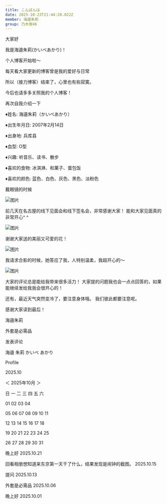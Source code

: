```yaml
---
title: こんばんは
date: 2025-10-23T21:44:28.022Z
member: 海邉朱莉
group: 乃木坂46
---
```


大家好


我是海邉朱莉(かいべあかり)！







个人博客开始啦〜


每天看大家更新的博客曾是我的爱好与日常

所以（接力博客）结束了，心里也有些寂寞。




今后也请多多关照我的个人博客！










再次自我介绍一下


♦︎姓名: 海邉朱莉（かいべあかり）

︎♦︎出生年月日: 2007年2月14日

♦︎出身地: 兵库县

♦︎血型: O型

♦︎兴趣: 听音乐、读书、散步

♦︎喜欢的食物: 冰淇淋、和菓子、蛋包饭

♦︎喜欢的颜色: 蓝色、白色、灰色、黑色、淡粉色








戴眼镜的时候

![图片](https://www.nogizaka46.com/files/46/diary/n46/MEMBER/moblog/202510/mobSLGEXY.jpg)










前几天在名古屋的线下见面会和线下签名会，非常感谢大家！
能和大家见面真的非常开心^ ^

![图片](https://www.nogizaka46.com/files/46/diary/n46/MEMBER/moblog/202510/mobN8PcBc.jpg)





谢谢大家送的美丽又可爱的花！

![图片](https://www.nogizaka46.com/files/46/diary/n46/MEMBER/moblog/202510/mobsHIDwi.jpg)











我请求合影的时候，她答应了我，人特别温柔，我超开心的〜

![图片](https://www.nogizaka46.com/files/46/diary/n46/MEMBER/moblog/202510/mob9YBZi5.jpg)









大家的评论总是能给我带来很多活力！
大家提的问题我也会一点点回答的，如果能继续发给我我会很开心的！










还有，最近天气突然变冷了，要注意身体哦。
我们彼此都要注意呢。












感谢大家读到最后！




海邉朱莉














外套是必需品




















发表评论

















海邉 朱莉
かいべ あかり




Profile




















2025.10















＜
2025年10月
＞



日
一
二
三
四
五
六





01
02
03
04


05
06
07
08
09
10
11


12
13
14
15
16
17
18


19
20
21
22
23
24
25


26
27
28
29
30
31
























晚上好
2025.10.21





回看相册想知道来东京第一天干了什么，结果发现是闹钟的截图。
2025.10.15





提问
2025.10.13





外套是必需品
2025.10.06





晚上好
2025.10.01